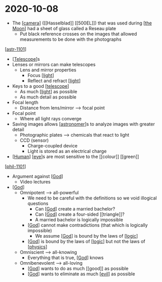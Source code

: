 # 2020-10-08

- The [[camera]] ([[Hasselblad]] [[500EL]]) that was used during [[the Moon]] had a sheet of glass called a Reseau plate
  - Put black reference crosses on the images that allowed measurements to be done with the photographs

[[astr-1101]]

- [[Telescope]]s
- Lenses or mirrors can make telescopes
  - Lens and mirror properties
    - Focus [[light]]
    - Reflect and refract [[light]]
- Keys to a good [[telescope]]
  - As much [[light]] as possible
  - As much detail as possible
- Focal length
  - Distance from lens/mirror --> focal point
- Focal point
  - Where all light rays converge
- Saving images allows [[astronomer]]s to analyze images with greater detail
  - Photographic plates --> chemicals that react to light
  - CCD (sensor)
    - Charge-coupled device
    - Light is stored as an electrical charge
- [[Human]] [[eye]]s are most sensitive to the [[colour]] [[green]]

[[phil-1101]]

- Argument against [[God]]
  - Video lectures
- [[God]]
  - Omnipotent --> all-powerful
    - We need to be careful with the definitions so we void illogical questions
      - Can [[God]] create a married bachelor?
      - Can [[God]] create a four-sided [[triangle]]?
      - A married bachelor is logically impossible
    - [[God]] cannot make contradictions (that which is logically impossible)
      - We assume [[God]] is bound by the laws of [[logic]]
    - [[God]] is bound by the laws of [[logic]] but not the laws of [[physics]]
  - Omniscient --> all-knowing
    - Everything that is true, [[God]] knows
  - Omnibenevolent --> all-loving
    - [[God]] wants to do as much [[good]] as possible
    - [[God]] wants to eliminate as much [[evil]] as possible

[//begin]: # "Autogenerated link references for markdown compatibility"
[camera]: camera "Camera"
[the Moon]: the-moon "The Moon"
[astr-1101]: astr-1101 "ASTR 1101 - Intro to the Solar System"
[Telescope]: telescope "Telescope"
[light]: light "Light"
[telescope]: telescope "Telescope"
[astronomer]: astronomer "Astronomer"
[Human]: human "Human"
[eye]: eye "Eye"
[phil-1101]: phil-1101 "PHIL 1101 - Intro to Philosophy: Knowledge and Reality"
[God]: god "God"
[logic]: logic "Logic"
[physics]: physics "Physics"
[evil]: evil "Evil"
[//end]: # "Autogenerated link references"